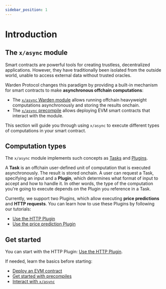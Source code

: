```yaml
---
sidebar_position: 1
---
```


# Introduction

## The `x/async` module

Smart contracts are powerful tools for creating trustless, decentralized applications. However, they have traditionally been isolated from the outside world, unable to access external data without trusted oracles.

Warden Protocol changes this paradigm by providing a built-in mechanism for smart contracts to make **asynchronous offchain computations**:

- The [`x/async` Warden module](/learn/warden-protocol-modules/x-async) allows running offchain heavyweight computations asynchronously and storing the results onchain.
- The [`x/async` precompile](../precompiles/x-async) allows deploying EVM smart contracts that interact with the module.

This section will guide you through using `x/async` to execute different types of computations in your smart contract.

## Computation types

The `x/async` module implements such concepts as [Tasks](/learn/warden-protocol-modules/x-async#plugin) and [Plugins](/learn/warden-protocol-modules/x-async#plugin).

A **Task** is an offchain user-defined unit of computation that is executed asynchronously. The result is stored onchain. A user can request a Task, specifying an input and a **Plugin**, which determines what format of input to accept and how to handle it. In other words, the type of the computation you're going to execute depends on the Plugin you reference in a Task.

Currently, we support two Plugins, which allow executing **price predictions** and **HTTP requests**. You can learn how to use these Plugins by following our tutorials:

- [Use the HTTP Plugin](use-the-http-plugin/introduction)
- [Use the price prediction Plugin](use-the-price-prediction-plugin/introduction)

## Get started

You can start with the HTTP Plugin: [Use the HTTP Plugin](use-the-http-plugin/introduction).

If needed, learn the basics before starting:

- [Deploy an EVM contract](../deploy-smart-contracts-on-warden/deploy-an-evm-contract)
- [Get started with precompiles](../interact-with-warden-modules/get-started-with-precompiles)
- [Interact with `x/async`](../interact-with-warden-modules/interact-with-x-async)
